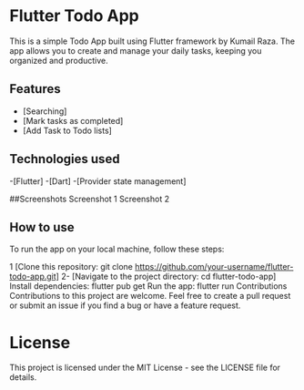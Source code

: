 # Flutter Todo App
This is a simple Todo App built using Flutter framework by Kumail Raza. The app allows you to create and manage your daily tasks, keeping you organized and productive.

## Features
- [Searching] 
- [Mark tasks as completed]
- [Add Task to Todo lists]

## Technologies used
-[Flutter] 
-[Dart] 
-[Provider state management] 

##Screenshots
Screenshot 1 
Screenshot 2

## How to use
To run the app on your local machine, follow these steps:

1 [Clone this repository: git clone https://github.com/your-username/flutter-todo-app.git]
2- [Navigate to the project directory: cd flutter-todo-app]
Install dependencies: flutter pub get
Run the app: flutter run
Contributions
Contributions to this project are welcome. Feel free to create a pull request or submit an issue if you find a bug or have a feature request.

# License
This project is licensed under the MIT License - see the LICENSE file for details.
